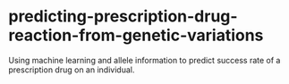 # predicting-prescription-drug-reaction-from-genetic-variations
Using machine learning and allele information to predict success rate of a prescription drug on an individual. 

